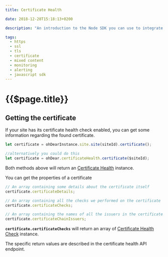 ```yaml
---
title: Certificate Health

date: 2018-12-28T15:18:13+0200

description: "An introduction to the Node SDK you can use to integrate Oh Dear! into your own software."

tags:
  - https
  - ssl
  - tls 
  - certificate
  - mixed content
  - monitoring
  - alerting
  - javascript sdk
---
```


# {{$page.title}}

<Info/>

## Getting the certificate 
If your site has its certificate health check enabled, you can get some information regarding the found certificate.

```js
let certificate = ohDearInstance.site.site(siteId).certificate();

//alternatively you could do this
let certificate = ohDear.certificateHealth.certificate($siteId);
```

Both methods above will return an [Certificate Health]('../api/classes/certificatehealth.md') instance.

You can get the properties of a certificate

```js
// An array containing some details about the certificate itself
certificate.certificateDetails;

// An array containing all the checks we performed on the certificate
certificate.certificateChecks;

// An array containing the names of all the issuers in the certificate chain.
certificate.certificateChainIssuers;
```

**`certificate.certificateChecks`** will return an array of [Certificate Health Check](../api/classes/certificatecheck.md) instance.

The specific return values are described in the certificate health API endpoint.

<HelpBlock/>